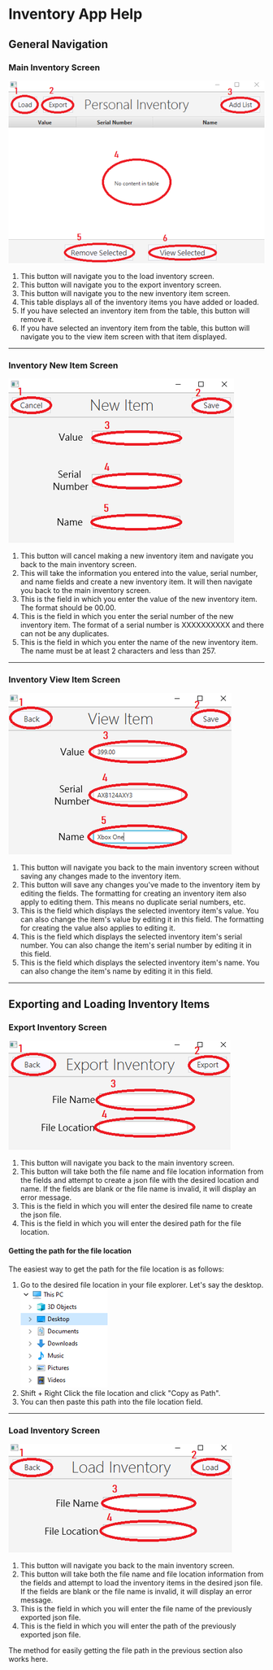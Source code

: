 # Inventory App Help

## General Navigation

### Main Inventory Screen

![Main Screen](/help/mainscreen.PNG)

1. This button will navigate you to the load inventory screen.
2. This button will navigate you to the export inventory screen.
3. This button will navigate you to the new inventory item screen.
4. This table displays all of the inventory items you have added or loaded.
5. If you have selected an inventory item from the table, this button will remove it.
6. If you have selected an inventory item from the table, this button will navigate you to the view item screen with that item        displayed.

----------------------------------------------------------------------------------------------------------------------------------

### Inventory New Item Screen

![New Screen](/help/newscreen.PNG)

1. This button will cancel making a new inventory item and navigate you back to the main inventory screen.
2. This will take the information you entered into the value, serial number, and name fields and create a new inventory item. It      will then navigate you back to the main inventory screen.
3. This is the field in which you enter the value of the new inventory item. The format should be 00.00.
4. This is the field in which you enter the serial number of the new inventory item. The format of a serial number is XXXXXXXXXX      and there can not be any duplicates.
5. This is the field in which you enter the name of the new inventory item. The name must be at least 2 characters and less than    257.

----------------------------------------------------------------------------------------------------------------------------------

### Inventory View Item Screen

![View Screen](/help/viewscreen.PNG)

1. This button will navigate you back to the main inventory screen without saving any changes made to the inventory item.
2. This button will save any changes you've made to the inventory item by editing the fields. The formatting for creating an          inventory item also apply to editing them. This means no duplicate serial numbers, etc.
3. This is the field which displays the selected inventory item's value. You can also change the item's value by editing it in        this field. The formatting for creating the value also applies to editing it.
4. This is the field which displays the selected inventory item's serial number. You can also change the item's serial number by      editing it in this field.
5. This is the field which displays the selected inventory item's name. You can also change the item's name by editing it in this    field.

----------------------------------------------------------------------------------------------------------------------------------

## Exporting and Loading Inventory Items

### Export Inventory Screen

![Export Screen](/help/exportscreen.PNG)

1. This button will navigate you back to the main inventory screen.
2. This button will take both the file name and file location information from the fields and attempt to create a json file with the desired location and name. If the fields are blank or the file name is invalid, it will display an error message.
3. This is the field in which you will enter the desired file name to create the json file.
4. This is the field in which you will enter the desired path for the file location. 

#### Getting the path for the file location

The easiest way to get the path for the file location is as follows:

1. Go to the desired file location in your file explorer. Let's say the desktop.
![File Explorer Exampple](/help/fileexplorer.PNG)
2. Shift + Right Click the file location and click "Copy as Path".
3. You can then paste this path into the file location field.

----------------------------------------------------------------------------------------------------------------------------------

### Load Inventory Screen

![Load Screen](/help/loadscreen.PNG)

1. This button will navigate you back to the main inventory screen.
2. This button will take both the file name and file location information from the fields and attempt to load the inventory items in the desired json file. If the fields are blank or the file name is invalid, it will display an error message.
3. This is the field in which you will enter the file name of the previously exported json file.
4. This is the field in which you will enter the path of the previously exported json file. 

The method for easily getting the file path in the previous section also works here.
